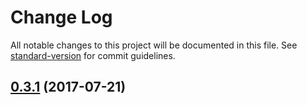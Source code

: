 # Change Log

All notable changes to this project will be documented in this file.
See [standard-version](https://github.com/conventional-changelog/standard-version) for commit guidelines.

<a name="0.3.1"></a>
## [0.3.1](https://github.com/ec-europa/europa-component-library/compare/@ec-europa/ecl-listings@0.3.0...@ec-europa/ecl-listings@0.3.1) (2017-07-21)
